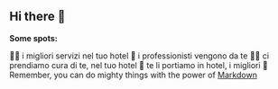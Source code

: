 ## Hi there 👋

**Some spots:**

🙋‍♀️ i migliori servizi nel tuo hotel
🌈 i professionisti vengono da te
👩‍💻 ci prendiamo cura di te, nel tuo hotel
🍿 te li portiamo in hotel, i migliori
🧙 Remember, you can do mighty things with the power of [Markdown](https://docs.github.com/github/writing-on-github/getting-started-with-writing-and-formatting-on-github/basic-writing-and-formatting-syntax)
